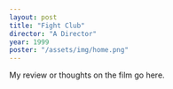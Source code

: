 ```yaml
---
layout: post
title: "Fight Club"
director: "A Director"
year: 1999
poster: "/assets/img/home.png"
---
```


My review or thoughts on the film go here.
